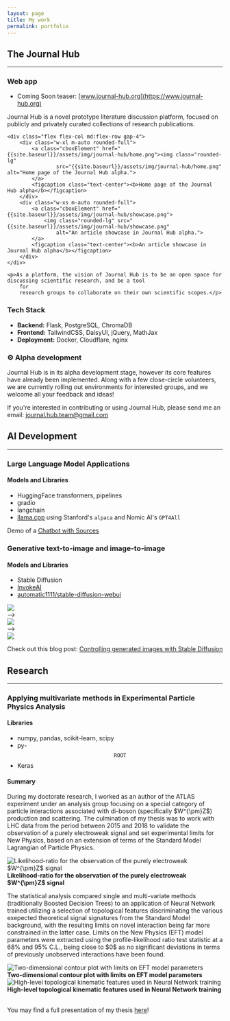 ```yaml
---
layout: page
title: My work
permalink: portfolio
---
```



## The Journal Hub
----

### Web app
- Coming Soon teaser: [www.journal-hub.org](https://www.journal-hub.org)

<div class="flex flex-col gap-1 text-justify">
    <p>Journal Hub is a novel prototype literature discussion platform, focused on publicly and privately curated
        collections
        of research publications.</p>

    <div class="flex flex-col md:flex-row gap-4">
        <div class="w-xl m-auto rounded-full">
            <a class="cboxElement" href="{{site.baseurl}}/assets/img/journal-hub/home.png"><img class="rounded-lg"
                    src="{{site.baseurl}}/assets/img/journal-hub/home.png" alt="Home page of the Journal Hub alpha.">
            </a>
            <figcaption class="text-center"><b>Home page of the Journal Hub alpha</b></figcaption>
        </div>
        <div class="w-xs m-auto rounded-full">
            <a class="cboxElement" href="{{site.baseurl}}/assets/img/journal-hub/showcase.png">
                <img class="rounded-lg" src="{{site.baseurl}}/assets/img/journal-hub/showcase.png"
                    alt="An article showcase in Journal Hub alpha.">
            </a>
            <figcaption class="text-center"><b>An article showcase in Journal Hub alpha</b></figcaption>
        </div>
    </div>

    <p>As a platform, the vision of Journal Hub is to be an open space for discussing scientific research, and be a tool
        for
        research groups to collaborate on their own scientific scopes.</p>
</div>

### Tech Stack
- **Backend:** Flask, PostgreSQL, ChromaDB
- **Frontend:** TailwindCSS, DaisyUI, jQuery, MathJax
- **Deployment:** Docker, Cloudflare, nginx


### ⚙️ Alpha development
<p class="text-justify">
Journal Hub is in its alpha development stage, however its core features have already been implemented. Along with a few
close-circle volunteers, we are currently rolling out environments for interested groups, and we welcome all your
feedback and ideas!
</p>

<div class="p-2 text-sm text-indigo-800 font-mono m-auto rounded-2xl bg-slate-200 text-center w-fit">
    If you're interested in contributing or using Journal Hub, please send me an email:
    <a href="mailto:journal.hub.team@gmail.com">journal.hub.team@gmail.com</a>
</div>

## AI Development
----
### Large Language Model Applications
#### Models and Libraries
- HuggingFace transformers, pipelines
- gradio
- langchain
- [llama.cpp](https://github.com/ggerganov/llama.cpp) using Stanford's `alpaca` and Nomic AI's `GPT4All`
<div class="m-auto rounded-2xl bg-slate-200 text-center w-fit">
    <p class="p-2 text-sm text-indigo-800 font-mono">Demo of a <a
            href="https://huggingface.co/spaces/ioanniskarkanias/chatbot-with-sources">Chatbot
            with Sources</a></p>
</div>

### Generative text-to-image and image-to-image
#### Models and Libraries
- Stable Diffusion
- [InvokeAI](https://github.com/invoke-ai/InvokeAI)
- [automatic1111/stable-diffusion-webui](https://github.com/AUTOMATIC1111/stable-diffusion-webui)

<div class="flex sm:flex-row sm:gap-5 sm:p-0 mx-6">
    <div class="sm:w-[30%] w-[30%] m-auto rounded-full">
        <img class="rounded-lg"
            src="{{site.baseurl}}/assets/img/vader-stable-diffusion/depositphotos_56832909-stock-photo-muscular-man-holding-ancient-sword.jpg">
    </div>
    <div class="mx-2 my-auto rounded-full">
        <span>⟶</span>
    </div>
    <div class="sm:w-[25%] w-[25%] m-auto rounded-full">
        <img class="rounded-lg" src="{{site.baseurl}}/assets/img/vader-stable-diffusion/pose.png">
    </div>
    <div class="mx-2 my-auto rounded-full">
        <span>⟶</span>
    </div>
    <div class="sm:w-[25%] w-[25%] m-auto rounded-full">
        <img class="rounded-lg" src="{{site.baseurl}}/assets/img/vader-stable-diffusion/vader-resolution-buttons.png">
    </div>
</div>
<div class="m-auto rounded-2xl bg-slate-200 text-center w-fit">
    <p class="p-2 text-sm text-indigo-800 font-mono">Check out this blog post: <a
            href="https://iokarkan.github.io/2023/04/07/stable-diffusion-control.html">Controlling generated images with
            Stable Diffusion</a></p>
</div>

## Research
----
### Applying multivariate methods in Experimental Particle Physics Analysis

#### Libraries
- numpy, pandas, scikit-learn, scipy
- py-$$\mathtt{ROOT}$$
- Keras

#### Summary
<p class="text-justify">
    During my doctorate research, I worked as an author of the ATLAS experiment under an analysis group focusing on a
    special category of particle interactions associated with di-boson (specifically $W^{\pm}Z$) production and
    scattering. The culmination of my thesis was to work with LHC data from the period between 2015 and 2018 to validate
    the
    observation of a purely electroweak signal and set experimental limits for New Physics, based on an extension of
    terms
    of the Standard Model Lagrangian of Particle Physics.
</p>

<div class="">
    <div class="m-auto w-1/2 text-center"><img class="m-auto" src="{{site.baseurl}}/assets/img/PhD-nll.png"
            alt="Likelihood-ratio for the observation of the purely electroweak $W^{\pm}Z$ signal">
        <figcaption style="align: center;"><b>Likelihood-ratio for the observation of the purely electroweak $W^{\pm}Z$
                signal</b></figcaption>
    </div>
</div>

<p class="text-justify">
    The statistical analysis compared single and multi-variate methods (traditionally Boosted Decision Trees) to an
    application of Neural Network trained utilizing a selection of topological features discriminating the various
    exepected
    theoretical signal signatures from the Standard Model background, with the resulting limits on novel interaction
    being
    far more constrained in the latter case. Limits on the New Physics (EFT) model parameters were extracted using the
    profile-likelihood ratio test statistic at a 68% and 95% C.L., being close to $0$ as no significant deviations in
    terms of previously unobserved interactions have been found.
</p>

<div class="mx-5 grid grid-cols-2 gap-10">
    <div class="m-auto text-center"><img src="{{site.baseurl}}/assets/img/PhD-c_scan_M1M0.png"
            alt="Two-dimensional contour plot with limits on EFT model parameters">
        <figcaption style="align: center;"><b>Two-dimensional contour plot with limits on EFT model parameters</b>
        </figcaption>
    </div>
    <div class="m-auto text-center"><img src="{{site.baseurl}}/assets/img/PhD-importance.jpg"
            alt="High-level topological kinematic features used in Neural Network training">
        <figcaption style="align: center;"><b>High-level topological kinematic features used in Neural Network
                training</b></figcaption>
    </div>
</div>

<br />

<div class="m-auto rounded-2xl bg-slate-200 text-center w-fit">
    <p class="p-2 text-sm text-indigo-800 font-mono">You may find a full presentation of my thesis <a
            class="iframe cboxElement" href="{{site.baseurl}}/assets/pdf/Ioannis-Karkanias-PhD-Thesis-Presentation.pdf"
            title="PhD Presentation - 13/5/2022">here</a>!</p>
</div>

<script>
    jQuery('a.iframe').colorbox({ iframe: true, height: "700px", width: "80vw%" });
</script>
